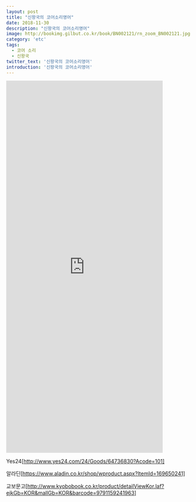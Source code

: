 ```yaml
---
layout: post
title: "신왕국의 코어소리영어"
date: 2018-11-30
description: "신왕국의 코어소리영어"
image: http://bookimg.gilbut.co.kr/book/BN002121/rn_zoom_BN002121.jpg
category: 'etc'  
tags: 
  - 코어 소리
  - 신왕국
twitter_text: '신왕국의 코어소리영어'
introduction: '신왕국의 코어소리영어'
---
```


<iframe width="420" height="1000" src="http://red-angel.co.kr/000989" frameborder="0" allowfullscreen></iframe>

Yes24[http://www.yes24.com/24/Goods/64736830?Acode=101]

알라딘[https://www.aladin.co.kr/shop/wproduct.aspx?ItemId=169650241]

교보문고[http://www.kyobobook.co.kr/product/detailViewKor.laf?ejkGb=KOR&mallGb=KOR&barcode=9791159241963]
